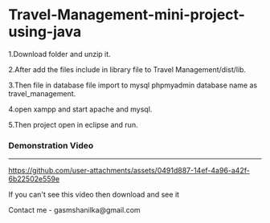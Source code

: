 # Travel-Management-mini-project-using-java
<p>1.Download folder and unzip it.</p>
<p>2.After add the files include in library file to Travel Management/dist/lib.</p>
<p>3.Then file in database file import to mysql phpmyadmin database name as travel_management.</p>
<p>4.open xampp and start apache and mysql.</p>
<p>5.Then project open in eclipse and run.</p>




<h3>Demonstration Video</h3>
<hr>


https://github.com/user-attachments/assets/0491d887-14ef-4a96-a42f-6b22502e559e

<p>If you can't see this video then download and see it</p>
<p>Contact me - gasmshanilka@gmail.com</p>
